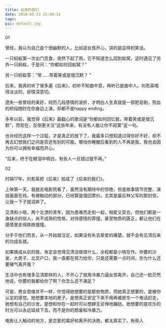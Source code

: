 ```yaml
---
title: 后来的我们
date: 2018-05-23 15:49:14
tags:
pic: default.jpg
---
```


01

曾经，我以为自己是个很幽默的人，比如逗女孩开心，讲的是这样的笑话。

一只蚂蚁第一次出门觅食，突然下起了雨，它不知道怎么回到蚁窝，这时遇见了另外一只蚂蚁，于是问：“你都如何回蚁窝？” 

另一只蚂蚁答：“带……带着笑或是很沉默？ ”

后来，我真的听了很多遍《后来》，初听不知曲中意，再听已是曲中人。刘若英唱得淡淡的，却情深意切。

遗失一些曾经的美好，经历几段感情的波折，才明白人生真就是一部肥皂剧，狗血的桥段随时在你身边上演，却都不是happy ending。

多年以前，我觉得《后来》最戳心的歌词是“你都如何回忆我，带着笑或是很沉默”，而现在，反倒更关注“这些年来，有没有人能让你不寂寞”这一句。

也许经历这样一个过程，才是真正的放下了。我最多只想知道过得你好不好，却不再去幻想我们之间是否还有别的可能。哪怕你睡醒后看到的人不再是我，我也会因为你可以拥有幸福而开心。

“后来，终于在眼泪中明白，有些人一旦错过就不再。”

02

时隔17年，刘若英把《后来》拍成了《后来的我们》。

上映第一天，我就去电影院看了，虽然没有期待中的惊艳，但是故事情节完整，演技画面在线，有被触动的部分，已经算是值回票价。尤其是最后林父写的那封信，让我一下子就泪奔了。

见清和小晓，两个北漂的青年，因为患难而走到一起，相爱又契合。但他们都是一身缺点的俗人，尚不成熟的性格，对待感情的莽撞，甚至物质的匮乏，都让他们在感情里走得跌跌撞撞。

分手于他们而言，从一开始就注定，如果没有失去挚爱的痛楚，就不会有见清后来的功成名就。

如果换成从前的我，肯定会觉得见清没做错什么，全程都是小晓在作。你要的沙发、大房子、北京户口，我一直都在努力给你，只是还需要一点时间，你为什么还要赌气离开我？

生活中也有很多见清那样的人，不开心了就用冷暴力逼女孩离开，自己还一脸茫然地说，你要的我都给你了啊？你怎么还不满足？

可是，男女思维并不一样，你觉得她想要的是那些物质，而她真正想要的，是被你认定的感觉。她想要本地的房子，是想真正安定下来不用再被房东一个电话赶走，她想有自己的沙发，是想和你在一起时可以想肆无忌惮地蹦跶。她想要的是欢乐的时光可以永远延续下去，而不是你的颓废和冷暴力。

电影让人触动的地方，是恋爱的美好和离开的决绝，都太真实了。有些人